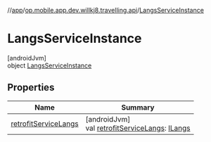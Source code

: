 //[app](../../../index.md)/[op.mobile.app.dev.willkj8.travelling.api](../index.md)/[LangsServiceInstance](index.md)

# LangsServiceInstance

[androidJvm]\
object [LangsServiceInstance](index.md)

## Properties

| Name | Summary |
|---|---|
| [retrofitServiceLangs](retrofit-service-langs.md) | [androidJvm]<br>val [retrofitServiceLangs](retrofit-service-langs.md): [ILangs](../-i-langs/index.md) |
